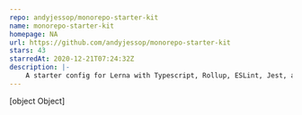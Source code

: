 ```yaml
---
repo: andyjessop/monorepo-starter-kit
name: monorepo-starter-kit
homepage: NA
url: https://github.com/andyjessop/monorepo-starter-kit
stars: 43
starredAt: 2020-12-21T07:24:32Z
description: |-
    A starter config for Lerna with Typescript, Rollup, ESLint, Jest, and Prettier
---
```


[object Object]
